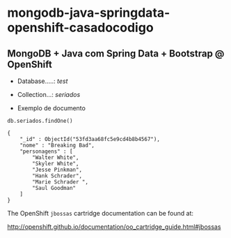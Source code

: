 

mongodb-java-springdata-openshift-casadocodigo
========================================================

MongoDB + Java com Spring Data + Bootstrap @ OpenShift
--------------------------------------------------------

* Database.....: *test*
* Collection...: *seriados*

* Exemplo de documento

```
db.seriados.findOne()
 
{
    "_id" : ObjectId("53fd3aa68fc5e9cd4b8b4567"),
    "nome" : "Breaking Bad",
    "personagens" : [ 
        "Walter White", 
        "Skyler White", 
        "Jesse Pinkman", 
        "Hank Schrader", 
        "Marie Schrader ", 
        "Saul Goodman"
    ]
}
```


The OpenShift `jbossas` cartridge documentation can be found at:

http://openshift.github.io/documentation/oo_cartridge_guide.html#jbossas
